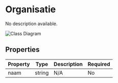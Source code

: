 # Organisatie

No description available.

![Class Diagram](https://github.com/CommonGateway/CustomerInteractionBundle/blob/taak-object-changes-2/docs/schema/klant.organisatie.svg)

## Properties

| Property | Type | Description | Required |
|----------|------|-------------|----------|
| naam | string | N/A | No |
